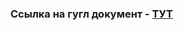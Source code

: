 ### Ссылка на гугл документ - [ТУТ](https://docs.google.com/document/d/1YRC9lXppWHvy1CftRm4GFnAU1Qk0bR0cz_ltExMRLyQ/edit)